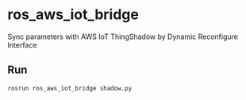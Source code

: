 # ros_aws_iot_bridge
Sync parameters with AWS IoT ThingShadow by Dynamic Reconfigure Interface

## Run

```
rosrun ros_aws_iot_bridge shadow.py
```
